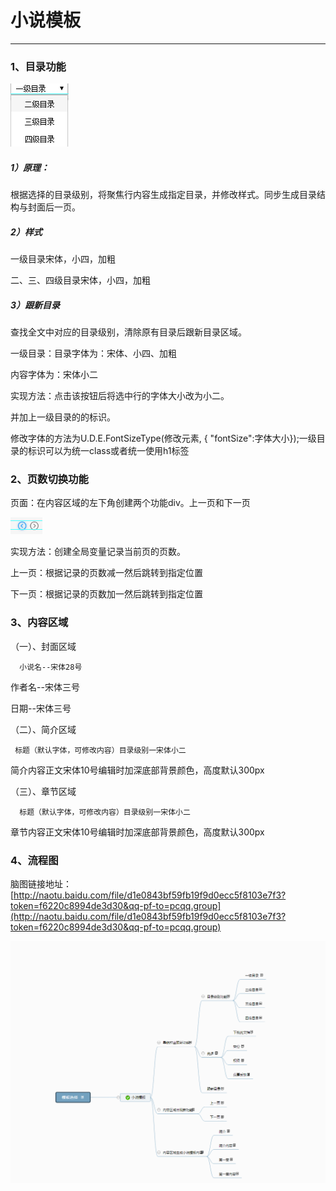 # 小说模板

---

### 1、目录功能

![](/Image/image080.png)

##### 1）原理：

根据选择的目录级别，将聚焦行内容生成指定目录，并修改样式。同步生成目录结构与封面后一页。

##### 2）样式

一级目录宋体，小四，加粗

二、三、四级目录宋体，小四，加粗

##### 3）跟新目录

查找全文中对应的目录级别，清除原有目录后跟新目录区域。

一级目录：目录字体为：宋体、小四、加粗

内容字体为：宋体小二

实现方法：点击该按钮后将选中行的字体大小改为小二。

并加上一级目录的的标识。

修改字体的方法为U.D.E.FontSizeType\(修改元素, { "fontSize":字体大小}\);一级目录的标识可以为统一class或者统一使用h1标签



### 2、页数切换功能

页面：在内容区域的左下角创建两个功能div。上一页和下一页

![](/Image/image086.png)

实现方法：创建全局变量记录当前页的页数。

上一页：根据记录的页数减一然后跳转到指定位置

下一页：根据记录的页数加一然后跳转到指定位置



### 3、内容区域

（一）、封面区域

      小说名--宋体28号

作者名--宋体三号

日期--宋体三号

（二）、简介区域

     标题（默认字体，可修改内容）目录级别一宋体小二

简介内容正文宋体10号编辑时加深底部背景颜色，高度默认300px

（三）、章节区域

      标题（默认字体，可修改内容）目录级别一宋体小二

章节内容正文宋体10号编辑时加深底部背景颜色，高度默认300px

### 4、流程图

脑图链接地址：[http://naotu.baidu.com/file/d1e0843bf59fb19f9d0ecc5f8103e7f3?token=f6220c8994de3d30&qq-pf-to=pcqq.group](http://naotu.baidu.com/file/d1e0843bf59fb19f9d0ecc5f8103e7f3?token=f6220c8994de3d30&qq-pf-to=pcqq.group)

![](/Image/image087.png)



